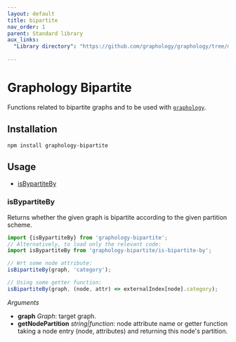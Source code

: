 ```yaml
---
layout: default
title: bipartite
nav_order: 1
parent: Standard library
aux_links:
  "Library directory": "https://github.com/graphology/graphology/tree/master/src/bipartite"
  
---
```


# Graphology Bipartite

Functions related to bipartite graphs and to be used with [`graphology`](..).

## Installation

```
npm install graphology-bipartite
```

## Usage

- [isBypartiteBy](#isbypartiteby)

### isBypartiteBy

Returns whether the given graph is bipartite according to the given partition scheme.

```js
import {isBypartiteBy} from 'graphology-bipartite';
// Alternatively, to load only the relevant code:
import isBypartiteBy from 'graphology-bipartite/is-bipartite-by';

// Wrt some node attribute:
isBipartiteBy(graph, 'category');

// Using some getter function:
isBipartiteBy(graph, (node, attr) => externalIndex[node].category);
```

_Arguments_

- **graph** _Graph_: target graph.
- **getNodePartition** _string\|function_: node attribute name or getter function taking a node entry (node, attributes) and returning this node's partition.

